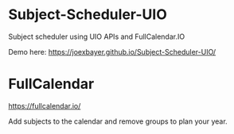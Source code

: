 # Subject-Scheduler-UIO
Subject scheduler using UIO APIs and FullCalendar.IO

Demo here: https://joexbayer.github.io/Subject-Scheduler-UIO/

# FullCalendar
https://fullcalendar.io/

Add subjects to the calendar and remove groups to plan your year.
